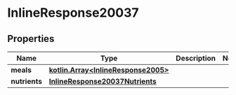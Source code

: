 
# InlineResponse20037

## Properties
Name | Type | Description | Notes
------------ | ------------- | ------------- | -------------
**meals** | [**kotlin.Array&lt;InlineResponse2005&gt;**](InlineResponse2005.md) |  | 
**nutrients** | [**InlineResponse20037Nutrients**](InlineResponse20037Nutrients.md) |  | 



